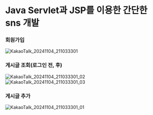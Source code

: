 # Java Servlet과 JSP를 이용한 간단한 sns 개발

### 회원가입
![KakaoTalk_20241104_211033301](https://github.com/user-attachments/assets/46554c31-b82b-4cd6-8893-b163e58121ec)

### 게시글 조회(로그인 전, 후)
![KakaoTalk_20241104_211033301_02](https://github.com/user-attachments/assets/0567a83f-b101-4ee7-b6b8-fe62c575f0ed)
![KakaoTalk_20241104_211033301_03](https://github.com/user-attachments/assets/db40055d-8cbc-495d-9836-7c70595e26e6)

### 게시글 추가
![KakaoTalk_20241104_211033301_01](https://github.com/user-attachments/assets/42bc15c8-0d1a-463b-b498-74b98ceac1ca)
